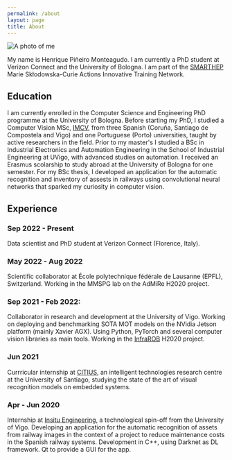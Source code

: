 ```yaml
---
permalink: /about
layout: page
title: About
---
```

![A photo of me](/_assets/foto_me.jpg)

My name is Henrique Piñeiro Monteagudo. I am currently a PhD student at Verizon Connect and the University of Bologna. I am part of the [SMARTHEP](https://www.smarthep.org/) Marie Skłodowska-Curie Actions Innovative Training Network.

## Education
I am currently enrolled in the Computer Science and Engineering PhD programme at the University of Bologna.
Before starting my PhD, I studied a Computer Vision MSc, [IMCV](https://www.imcv.eu/), from three Spanish (Coruña, Santiago de Compostela and Vigo) and one Portuguese (Porto) universities, taught by active researchers in the field. Prior to my master's I studied a BSc in Industrial Electronics and Automation Engineering in the School of Industrial Engineering at UVigo, with advanced studies on automation. I received an Erasmus scolarship to study abroad at the University of Bologna for one semester. For my BSc thesis, I developed an application for the automatic recognition and inventory of assests in railways using convolutional neural networks that sparked my curiosity in computer vision.

## Experience
### Sep 2022 - Present
Data scientist and PhD student at Verizon Connect (Florence, Italy).
### May 2022 - Aug 2022
Scientific collaborator at École polytechnique fédérale de Lausanne (EPFL), Switzerland. Working in the MMSPG lab on the AdMiRe H2020 project.
### Sep 2021 - Feb 2022: 
Collaborator in research and development at the University of Vigo. Working on deploying and benchmarking SOTA MOT models on the NVidia Jetson platform (mainly Xavier AGX). Using Python, PyTorch and several computer vision libraries as main tools. Working in the [InfraROB](https://cordis.europa.eu/project/id/955337) H2020 project.
### Jun 2021
Currricular internship at [CITIUS](https://citius.usc.es/), an intelligent technologies research centre at the University of Santiago, studying the state of the art of visual recognition models on embedded systems.
### Apr - Jun 2020
Internship at [Insitu Engineering](https://ingenieriainsitu.com/), a technological spin-off from the University of Vigo. Developing an application for the automatic recognition of assets from railway images in the context of a project to reduce maintenance costs in the Spanish railway systems. Development in C++, using Darknet as DL framework. Qt to provide a GUI for the app.
